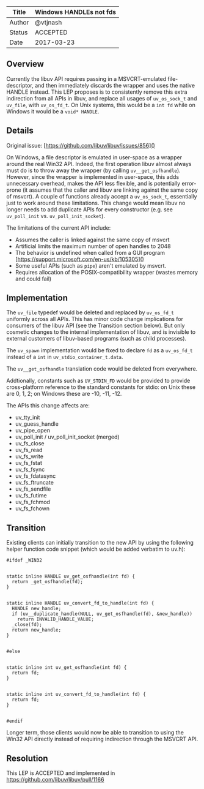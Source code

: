 | Title  | Windows HANDLEs not fds |
|--------|-------------------------|
| Author | @vtjnash                |
| Status | ACCEPTED                |
| Date   | 2017-03-23              |


## Overview

Currently the libuv API requires passing in a MSVCRT-emulated file-descriptor,
and then immediately discards the wrapper and uses the native HANDLE instead.
This LEP proposes is to consistently remove this extra indirection from all APIs in libuv,
and replace all usages of `uv_os_sock_t` and `uv_file`, with `uv_os_fd_t`.
On Unix systems, this would be a `int fd` while on Windows it would be a `void* HANDLE`.

## Details

Original issue: [https://github.com/libuv/libuv/issues/856]()

On Windows, a file descriptor is emulated in user-space as a wrapper around the real Win32 API.
Indeed, the first operation libuv almost always must do is to throw away the wrapper (by calling `uv__get_osfhandle`).
However, since the wrapper is implemented in user-space, this adds unnecessary overhead,
makes the API less flexible, and is potentially error-prone
(it assumes that the caller and libuv are linking against the same copy of msvcrt).
A couple of functions already accept a `uv_os_sock_t`, essentially just to work around these limitations.
This change would mean libuv no longer needs to add duplicate APIs for every constructor
(e.g. see `uv_poll_init` vs. `uv_poll_init_socket`).

The limitations of the current API include:

- Assumes the caller is linked against the same copy of msvcrt
- Artificial limits the maximum number of open handles to 2048
- The behavior is undefined when called from a GUI program [https://support.microsoft.com/en-us/kb/105305]()
- Some useful APIs (such as `pipe`) aren't emulated by msvcrt.
- Requires allocation of the POSIX-compatibility wrapper (wastes memory and could fail)


## Implementation

The `uv_file` typedef would be deleted and replaced by `uv_os_fd_t` uniformly across all APIs.
This has minor code change implications for consumers of the libuv API (see the Transition section below).
But only cosmetic changes to the internal implementation of libuv,
and is invisible to external customers of libuv-based programs (such as child processes).

The `uv_spawn` implementation would be fixed to declare `fd` as a `uv_os_fd_t` instead of a `int`
in `uv_stdio_container_t.data`.

The `uv__get_osfhandle` translation code would be deleted from everywhere.

Addtionally, constants such as `UV_STDIN_FD` would be provided to provide cross-platform
reference to the standard constants for stdio:
on Unix these are 0, 1, 2; on Windows these are -10, -11, -12.

The APIs this change affects are:
 - uv_tty_init
 - uv_guess_handle
 - uv_pipe_open
 - uv_poll_init / uv_poll_init_socket (merged)
 - uv_fs_close
 - uv_fs_read
 - uv_fs_write
 - uv_fs_fstat
 - uv_fs_fsync
 - uv_fs_fdatasync
 - uv_fs_ftruncate
 - uv_fs_sendfile
 - uv_fs_futime
 - uv_fs_fchmod
 - uv_fs_fchown

## Transition

Existing clients can initially transition to the new API by using the following helper function code snippet
(which would be added verbatim to uv.h):

    #ifdef _WIN32


    static inline HANDLE uv_get_osfhandle(int fd) {
      return _get_osfhandle(fd);
    }


    static inline HANDLE uv_convert_fd_to_handle(int fd) {
      HANDLE new_handle;
      if (uv__duplicate_handle(NULL, uv_get_osfhandle(fd), &new_handle))
        return INVALID_HANDLE_VALUE;
      _close(fd);
      return new_handle;
    }


    #else


    static inline int uv_get_osfhandle(int fd) {
      return fd;
    }


    static inline int uv_convert_fd_to_handle(int fd) {
      return fd;
    }


    #endif

Longer term, those clients would now be able to transition to using the Win32 API directly
instead of requiring indirection through the MSVCRT API.

## Resolution

This LEP is ACCEPTED and implemented in https://github.com/libuv/libuv/pull/1166
